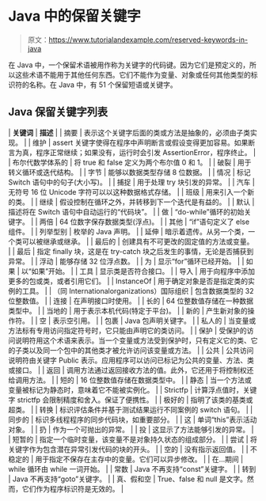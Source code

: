 # Java 中的保留关键字

> 原文：<https://www.tutorialandexample.com/reserved-keywords-in-java>

在 Java 中，一个保留术语被用作称为关键字的代码键。因为它们是预定义的，所以这些术语不能用于其他任何东西。它们不能作为变量、对象或任何其他类型的标识符的名称。在 Java 中，有 51 个保留短语或关键字。

## Java 保留关键字列表



| **关键词** | **描述** |
| 摘要 | 表示这个关键字后面的类或方法是抽象的，必须由子类实现。 |
| 维护 | assert 关键字使得在程序中声明断言或假设变得更加容易。如果断言为真，程序正常继续；如果没有，运行时会引发 AssertionError，程序终止。 |
| 布尔代数学体系的 | 将 true 和 false 定义为两个布尔值 0 和 1。 |
| 破裂 | 用于转义循环或迭代结构。 |
| 字节 | 能够以数据类型存储 8 位数据。 |
| 情况 | 标记 Switch 语句中的句子(大小写)。 |
| 捕捉 | 用于处理 try 块引发的异常。 |
| 汽车 | 无符号 16 位 Unicode 字符可以以这种数据格式存储。 |
| 班级 | 用来引入一个新的类。 |
| 继续 | 假设控制在循环之外，并转移到下一个迭代是有益的。 |
| 默认 | 描述将在 Switch 语句中自动运行的“代码块”。 |
| 做 | “do-while”循环的初始关键字。 |
| 两倍 | 64 位数字保存数据类型(浮点)。 |
| 其他 | “if”语句定义了 else 组件。 |
| 列举型别 | 枚举的 Java 声明。 |
| 延伸 | 暗示着遗传。从另一个类，一个类可以被继承或继承。 |
| 最后的 | 创建具有不可更改的固定值的方法或变量。 |
| 最后 | 指定 finally 块，这是在 try-catch 块之后发生的事情，无论是否捕获到异常。 |
| 浮动 | 能够存储 32 位浮点数。 |
| 为 | 显示“for”循环已经开始。 |
| 如果 | 以“如果”开始。 |
| 工具 | 显示类是否符合接口。 |
| 导入 | 用于向程序中添加更多的包或类，或者引用它们。 |
| InstanceOf | 用于确定对象是否是指定类的实例的工具。 |
| （同 Internationalorganizations）国际组织 | 包含数据类型的 32 位整数值。 |
| 连接 | 在声明接口时使用。 |
| 长的 | 64 位整数值存储在一种数据类型中。 |
| 当地的 | 用于表示本机代码(特定于平台)。 |
| 新的 | 产生新对象的操作符。 |
| 空 | 表示空引用。 |
| 包裹 | Java 包声明关键字。 |
| 私人的 | 当变量或方法标有专用访问指定符号时，它只能由声明它的类访问。 |
| 保护 | 受保护的访问说明符用这个术语来表示。当一个变量或方法受到保护时，只有定义它的类、它的子类以及同一个包中的其他类才被允许访问该变量或方法。 |
| 公共 | 公共访问说明符由关键字 Public 表示。应用程序可以访问已标记为公共的变量、方法、类或接口。 |
| 返回 | 调用方法通过返回接收方法的值。此外，它还用于将控制权还给调用方法。 |
| 短的 | 16 位整数值存储在数据类型中。 |
| 静态 | 当一个方法或变量被标记为静态时，意味着它不能被实例化。 |
| Strictfp | 计算浮点值时，关键字 strictfp 会限制精度和舍入。保证了便携性。 |
| 极好的 | 指明了该类的基类或超类。 |
| 转换 | 标识评估条件并基于测试结果运行不同案例的 switch 语句。 |
| 同步的 | 标识多线程程序的同步代码块，如重要部分。 |
| 这 | 单词“this”表示活动对象。 |
| 扔 | 作为一个可抛出的异常。 |
| 投 | 这显示了方法能够引发的异常。 |
| 短暂的 | 指定一个临时变量，该变量不是对象持久状态的组成部分。 |
| 尝试 | 将关键字作为包含潜在异常引发代码的块的开头。 |
| 空的 | 没有指示返回值。 |
| 不稳定的 | 用于指定不保存在主存中的变量。它们可以异步修改。 |
| 在…期间 | while 循环由 while 一词开始。 |
| 常数 | Java 不再支持“const”关键字。 |
| 转到 | Java 不再支持“goto”关键字。 |
| 真、假和空 | True、false 和 null 是文字。然而，它们作为程序标识符是无效的。 |

